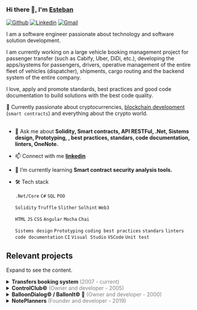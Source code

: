 ### Hi there 👋, I'm [Esteban](https://www.linkedin.com/in/estebanhugosomma/?locale=en_US)

[![Github](https://img.shields.io/badge/-Github-000?style=flat&logo=Github&logoColor=white)](https://github.com/ehsomma)
[![Linkedin](https://img.shields.io/badge/-LinkedIn-blue?style=flat&logo=Linkedin&logoColor=white)](https://www.linkedin.com/in/estebanhugosomma/?locale=en_US)
[![Gmail](https://img.shields.io/badge/-Gmail-c14438?style=flat&logo=Gmail&logoColor=white)](mailto:ehsomma@hotmail.com)

I am a software engineer passionate about technology and software solution development.

I am currently working on a large vehicle booking management project for passenger transfer (such as Cabify, Uber, DiDi, etc.), developing the apps/systems for passengers, drivers, operative management of the entire fleet of vehicles (dispatcher), shipments, cargo routing and the backend system of the entire company.

I love, apply and promote standards, best practices and good code documentation to build solutions with the best code quality.

🎯 Currently passionate about cryptocurrencies, <u>blockchain development</u> (`smart contracts`) and everything about the crypto world.
<br>
<br>
- 💬 Ask me about **Solidity, Smart contracts, API RESTFul, .Net, Sistems design, Prototyping, , best practices, standars, code documentation, linters, OneNote.**

- 📫 Connect with me **[linkedin](https://www.linkedin.com/in/estebanhugosomma/?locale=en_US)**

- 🌱 I’m currently learning **Smart contract security analysis tools.**

- 🛠 Tech stack

  `.Net/Core` `C#` `SQL` `POO`

  `Solidity` `Truffle` `Slither` `Solhint` `Web3`

  `HTML` `JS` `CSS` `Angular` `Mocha` `Chai`

  `Sistems design` `Prototyping` `coding best practices` `standars` `linters` `code documentation` `CI` `Visual Studio` `VSCode` `Unit test`

## Relevant projects
Expand to see the content.

<details>
 <summary><b>Transfers booking system</b><span style="color:grey"> (2007 - current)</span></summary>
 <br>
 This is the project thay I'm currently working. It's a vehicle booking management project for passenger transfer (such as Cabify, Uber, DiDi, etc.). Designed and developed the apps/systems for passengers, drivers, operative management of the entire fleet of vehicles (dispatcher), shipments, cargo routing and the backend system of the entire company.<br><br>
 
 ![banner](https://raw.githubusercontent.com/ehsomma/ehsomma/main/bookingsystem.png)

 Technologies<br>
 `.Net/Core` `C#` `API RESTFul` `Swagger` `Dapper` `AutoFac (IoC)` `Google Maps APIs` `TomTom APIs` `OSM APIs` `Unit test` `Integration test` `Mocks` `SQL Server` `MySql` `StyleCop` `Payment gateway integration` `Angular. Hosted in AWS/Firebase`
</details>

<details>
 <summary><b>ControlClub©</b><span style="color:grey"> (Owner and developer - 2005)</span></summary>
 <br>
 <b>ControlClub</b> is a complete management system with access control, workouts, schedulers and court control for gyms, clubs or any establishment with memberships.
 Currently used in various gyms and clubs in Argentina, Mexico, Chile, Uruguay, Spain, etc. Integration with fingerprint reader, tax ticketer.<br><br>
 NOTE: Remember that it was made in 2005 😉
 
 [ControlClub...](http://www.sommytech.com.ar/controlclub/Home.htm)<br> 
 [ControlClub - tour...](http://www.sommytech.com.ar/controlclub/Tour.asp?Index=1)

 ![banner](https://raw.githubusercontent.com/ehsomma/ehsomma/main/controlclub.png)
</details>

<details>
 <summary><b>BalloonDialog© / BallonIt© 🥇</b><span style="color:grey"> (Owner and developer - 2000)</span></summary>
 <br>
 This is by far my most loved work ever! 💪<br>
 <b>BalloonDialog</b> is a tool for developers to interact users with Microsoft MSAgent© (under Microsoft license) like Clippy, Merlin, Genie, etc. This tool was sold around the world!
 The Microsoft Agent technology was deprecated by Microsoft and replaced by Cortana.
 Merlin, Genie, Robbie, Clippy… I miss you.<br><br>
 
 [BalloonDialog - home...](http://www.sommytech.com.ar/balloondialog/home.htm)<br> 
 [BalloonDialog - screenshots...](http://www.sommytech.com.ar/balloondialog/ScreenShots_70.htm)<br> 
 [BallonIt - home...](http://www.sommytech.com.ar/balloonit/home.htm)

 ![banner](https://raw.githubusercontent.com/ehsomma/ehsomma/main/ballondialog.png)

 Technologies<br>
 `ActiveX for VB6` `FoxPro` `Dephi` `C++`
</details>

<details>
 <summary><b>NotePlanners</b><span style="color:grey"> (Founder and developer - 2019)</span></summary>
 <br>
 <b>NOTE</b>: This is not a code project.<br>
 Throughout my career I have found and used the best tool out there to manage a software project from start to finish, <b>OneNote</b>. This collaborative tool allows me to manage the team, carry out the project research, share or export all the information, manage the requirements and tasks, design tables and classes, do the initial prototyping, take notes, write and set the development standards, write and track test cases, integrate with Trello cards, and much more. All this in the cloud and shared with the team.<br>
 My experience with this tool led me, in my spare time, to create this personal project: YouTube Planner for OneNote.<br><br>
 The <b>YouTube Planner for OneNote</b> is a set of templates, guides and resources to plan and manage the creation and progress of a channel and the entire process of pre-production, production and post-production of YouTube videos.<br><br>
 
 [NotePlanners...](https://noteplanners.com)<br> 

 ![banner](https://raw.githubusercontent.com/ehsomma/ehsomma/main/noteplanners.png)
</details>
